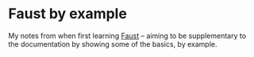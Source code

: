 # Faust by example

My notes from when first learning [Faust](http://faust.grame.fr/) – aiming to be supplementary to the documentation by showing some of the basics, by example.
